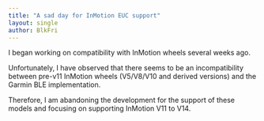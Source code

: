 ```yaml
---
title: "A sad day for InMotion EUC support"
layout: single
author: BlkFri
---
```


I began working on compatibility with InMotion wheels several weeks ago.

Unfortunately, I have observed that there seems to be an incompatibility between pre-v11 InMotion wheels (V5/V8/V10 and derived versions) and the Garmin BLE implementation. 

Therefore, I am abandoning the development for the support of these models and focusing on supporting InMotion V11 to V14.
